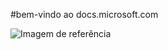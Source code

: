 #bem-vindo ao docs.microsoft.com

![Imagem de referência](media/150x150.png)

<!--HONumber=Jun16_HO4-->


